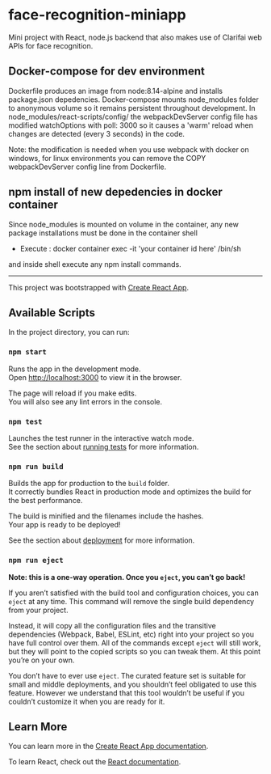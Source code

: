 # face-recognition-miniapp
Mini project with React, node.js backend that also makes use of Clarifai web APIs for face recognition.

## Docker-compose for dev environment
Dockerfile produces an image from node:8.14-alpine and installs package.json depedencies.
Docker-compose mounts node_modules folder to anonymous volume so it remains persistent throughout development.
In node_modules/react-scripts/config/ the webpackDevServer config file has modified watchOptions with poll: 3000 so it
causes a 'warm' reload when changes are detected (every 3 seconds) in the code. 

Note: the modification is needed when you use webpack with docker on windows, for linux environments you can remove 
the COPY webpackDevServer config line from Dockerfile.

## npm install of new depedencies in docker container
Since node_modules is mounted on volume in the container, any new package installations must be done in the container shell

- Execute :  docker container exec -it 'your container id here' /bin/sh 

and inside shell execute any npm install commands.

--------------------
This project was bootstrapped with [Create React App](https://github.com/facebook/create-react-app).

## Available Scripts

In the project directory, you can run:

### `npm start`

Runs the app in the development mode.<br>
Open [http://localhost:3000](http://localhost:3000) to view it in the browser.

The page will reload if you make edits.<br>
You will also see any lint errors in the console.

### `npm test`

Launches the test runner in the interactive watch mode.<br>
See the section about [running tests](https://facebook.github.io/create-react-app/docs/running-tests) for more information.

### `npm run build`

Builds the app for production to the `build` folder.<br>
It correctly bundles React in production mode and optimizes the build for the best performance.

The build is minified and the filenames include the hashes.<br>
Your app is ready to be deployed!

See the section about [deployment](https://facebook.github.io/create-react-app/docs/deployment) for more information.

### `npm run eject`

**Note: this is a one-way operation. Once you `eject`, you can’t go back!**

If you aren’t satisfied with the build tool and configuration choices, you can `eject` at any time. This command will remove the single build dependency from your project.

Instead, it will copy all the configuration files and the transitive dependencies (Webpack, Babel, ESLint, etc) right into your project so you have full control over them. All of the commands except `eject` will still work, but they will point to the copied scripts so you can tweak them. At this point you’re on your own.

You don’t have to ever use `eject`. The curated feature set is suitable for small and middle deployments, and you shouldn’t feel obligated to use this feature. However we understand that this tool wouldn’t be useful if you couldn’t customize it when you are ready for it.

## Learn More

You can learn more in the [Create React App documentation](https://facebook.github.io/create-react-app/docs/getting-started).

To learn React, check out the [React documentation](https://reactjs.org/).
